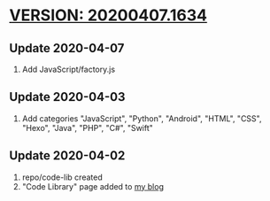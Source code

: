# [VERSION: 20200407.1634](//github.com/jinyaoMa/code-lib)

## Update 2020-04-07
1. Add JavaScript/factory.js

## Update 2020-04-03
1. Add categories "JavaScript", "Python", "Android", "HTML", "CSS", "Hexo", "Java", "PHP", "C#", "Swift"

## Update 2020-04-02
1. repo/code-lib created
2. "Code Library" page added to [my blog](//ma-jinyao.cn)
